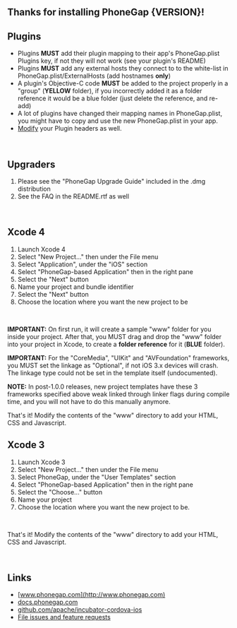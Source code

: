 ## Thanks for installing PhoneGap {VERSION}!

## Plugins

* Plugins **MUST** add their plugin mapping to their app's PhoneGap.plist Plugins key, if not they will not work (see your plugin's README)
* Plugins **MUST** add any external hosts they connect to to the white-list in PhoneGap.plist/ExternalHosts (add hostnames **only**)
* A plugin's Objective-C code **MUST** be added to the project properly in a "group" (**YELLOW** folder), if you incorrectly added it as a folder reference it would be a blue folder (just delete the reference, and re-add)
* A lot of plugins have changed their mapping names in PhoneGap.plist, you might have to copy and use the new PhoneGap.plist in your app.
* [Modify](http://wiki.phonegap.com/PhoneGap-iOS-Plugins-Problems) your Plugin headers as well.

<br />

## Upgraders
	
1. Please see the "PhoneGap Upgrade Guide" included in the .dmg distribution
2. See the FAQ in the README.rtf as well

<br />

## Xcode 4

1. Launch Xcode 4
2. Select "New Project..." then under the File menu
3. Select "Application", under the "iOS" section
4. Select "PhoneGap-based Application" then in the right pane
5. Select the "Next" button
6. Name your project and bundle identifier
7. Select the "Next" button
8. Choose the location where you want the new project to be

<br />

**IMPORTANT:** On first run, it will create a sample "www" folder for you inside your project. After that, you MUST drag and drop the "www" folder into your project in Xcode, to create a **folder reference** for it (**BLUE** folder).
<br />

**IMPORTANT:** For the "CoreMedia", "UIKit" and "AVFoundation" frameworks, you MUST set the linkage as "Optional", if not iOS 3.x devices will crash. The linkage type could not be set in the template itself (undocumented).
<br />

**NOTE:** In post-1.0.0 releases, new project templates have these 3 frameworks specified above weak linked through linker flags during compile time, and you will not have to do this manually anymore.
<br />

That's it! Modify the contents of the "www" directory to add your HTML, CSS and Javascript.
<br />

## Xcode 3

1. Launch Xcode 3
2. Select "New Project..." then under the File menu
3. Select PhoneGap, under the "User Templates" section
4. Select "PhoneGap-based Application" then in the right pane
5. Select the "Choose..." button
6. Name your project
7. Choose the location where you want the new project to be.

<br />

That's it! Modify the contents of the "www" directory to add your HTML, CSS and Javascript.

<br />

## Links

* [www.phonegap.com](http://www.phonegap.com)
* [docs.phonegap.com](http://docs.phonegap.com)
* [github.com/apache/incubator-cordova-ios](github.com/apache/incubator-cordova-ios)
* [File issues and feature requests](https://issues.apache.org/jira/browse/CB)

<br />
